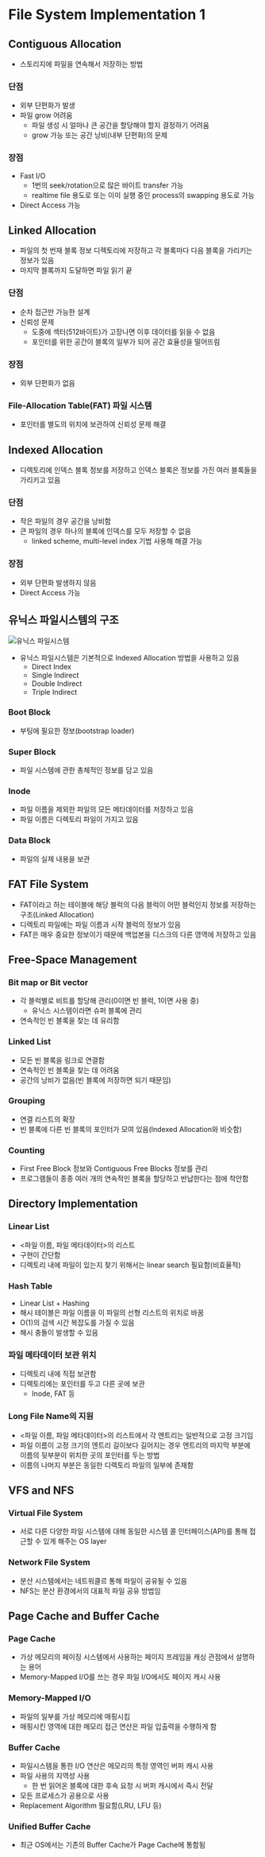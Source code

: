 # File System Implementation 1

## Contiguous Allocation

* 스토리지에 파일을 연속해서 저장하는 방법

### 단점

* 외부 단편화가 발생
* 파일 grow 어려움
    * 파일 생성 시 얼마나 큰 공간을 할당해야 할지 결정하기 어려움
    * grow 가능 또는 공간 낭비(내부 단편화)의 문제

### 장점

* Fast I/O
    * 1번의 seek/rotation으로 많은 바이트 transfer 가능
    * realtime file 용도로 또는 이미 실행 중인 process의 swapping 용도로 가능
* Direct Access 가능

## Linked Allocation

* 파일의 첫 번재 블록 정보 디렉토리에 저장하고 각 블록마다 다음 블록을 가리키는 정보가 있음
* 마지막 블록까지 도달하면 파일 읽기 끝

### 단점

* 순차 접근만 가능한 설계
* 신뢰성 문제
    * 도중에 섹터(512바이트)가 고장나면 이후 데이터를 읽을 수 없음
    * 포인터를 위한 공간이 블록의 일부가 되어 공간 효율성을 떨어뜨림

### 장점

* 외부 단편화가 없음

### File-Allocation Table(FAT) 파일 시스템

* 포인터를 별도의 위치에 보관하여 신뢰성 문제 해결

## Indexed Allocation

* 디렉토리에 인덱스 블록 정보를 저장하고 인덱스 블록은 정보를 가진 여러 블록들을 가리키고 있음

### 단점

* 작은 파일의 경우 공간을 낭비함
* 큰 파일의 경우 하나의 블록에 인덱스를 모두 저장할 수 없음
    * linked scheme, multi-level index 기법 사용해 해결 가능

### 장점

* 외부 단편화 발생하지 않음
* Direct Access 가능

## 유닉스 파일시스템의 구조

![유닉스 파일시스템](https://kouzie.github.io/assets/OS/OS_12_8.png)

* 유닉스 파일시스템은 기본적으로 Indexed Allocation 방법을 사용하고 있음
    * Direct Index
    * Single Indirect
    * Double Indirect
    * Triple Indirect

### Boot Block

* 부팅에 필요한 정보(bootstrap loader)

### Super Block

* 파일 시스템에 관한 총체적인 정보를 담고 있음

### Inode

* 파일 이름을 제외한 파일의 모든 메타데이터를 저장하고 있음
* 파일 이름은 디렉토리 파일이 가지고 있음

### Data Block

* 파일의 실제 내용을 보관

## FAT File System

* FAT이라고 하는 테이블에 해당 블럭의 다음 블럭이 어떤 블럭인지 정보를 저장하는 구조(Linked Allocation)
* 디렉토리 파일에는 파일 이름과 시작 블럭의 정보가 있음
* FAT은 매우 중요한 정보이기 때문에 백업본을 디스크의 다른 영역에 저장하고 있음

## Free-Space Management

### Bit map or Bit vector

* 각 블럭별로 비트를 할당해 관리(0이면 빈 블럭, 1이면 사용 중)
    * 유닉스 시스템이라면 슈퍼 블록에 관리
* 연속적인 빈 블록을 찾는 데 유리함

### Linked List

* 모든 빈 블록을 링크로 연결함
* 연속적인 빈 블록을 찾는 데 어려움
* 공간의 낭비가 없음(빈 블록에 저장하면 되기 때문임)

### Grouping

* 연결 리스트의 확장
* 빈 블록에 다른 빈 블록의 포인터가 모여 있음(Indexed Allocation와 비슷함)

### Counting

* First Free Block 정보와 Contiguous Free Blocks 정보를 관리
* 프로그램들이 종종 여러 개의 연속적인 블록을 할당하고 반납한다는 점에 착안함

## Directory Implementation

### Linear List

* <파일 이름, 파일 메타데이터>의 리스트
* 구현이 간단함
* 디렉토리 내에 파일이 있는지 찾기 위해서는 linear search 필요함(비효율적)

### Hash Table

* Linear List + Hashing
* 해시 테이블은 파일 이름을 이 파일의 선형 리스트의 위치로 바꿈
* O(1)의 검색 시간 복잡도를 가질 수 있음
* 해시 충돌이 발생할 수 있음

### 파일 메타데이터 보관 위치

* 디렉토리 내에 직접 보관함
* 디렉토리에는 포인터를 두고 다른 곳에 보관
    * Inode, FAT 등

### Long File Name의 지원

* <파일 이름, 파일 메타데이터>의 리스트에서 각 엔트리는 일반적으로 고정 크기임
* 파일 이름이 고정 크기의 엔트리 길이보다 길어지는 경우 엔트리의 마지막 부분에 이름의 뒷부분이 위치한 곳의 포인터를 두는 방법
* 이름의 나머지 부분은 동일한 디렉토리 파일의 일부에 존재함

## VFS and NFS

### Virtual File System

* 서로 다른 다양한 파일 시스템에 대해 동일한 시스템 콜 인터페이스(API)를 통해 접근할 수 있게 해주는 OS layer

### Network File System

* 분산 시스템에서는 네트워클르 통해 파일이 공유될 수 있음
* NFS는 분산 환경에서의 대표적 파일 공유 방법임

## Page Cache and Buffer Cache

### Page Cache

* 가상 메모리의 페이징 시스템에서 사용하는 페이지 프레임을 캐싱 관점에서 설명하는 용어
* Memory-Mapped I/O를 쓰는 경우 파일 I/O에서도 페이지 캐시 사용

### Memory-Mapped I/O

* 파일의 일부를 가상 메모리에 매핑시킴
* 매핑시킨 영역에 대한 메모리 접근 연산은 파일 입출력을 수행하게 함

### Buffer Cache

* 파일시스템을 통한 I/O 연산은 메모리의 특정 영역인 버퍼 캐시 사용
* 파일 사용의 지역성 사용
    * 한 번 읽어온 블록에 대한 후속 요청 시 버퍼 캐시에서 즉시 전달
* 모든 프로세스가 공용으로 사용
* Replacement Algorithm 필요함(LRU, LFU 등)

### Unified Buffer Cache

* 최근 OS에서는 기존의 Buffer Cache가 Page Cache에 통함됨
